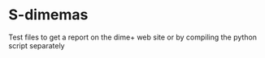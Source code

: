 # S-dimemas
Test files to get a report on the dime+ web site or by compiling the python script separately